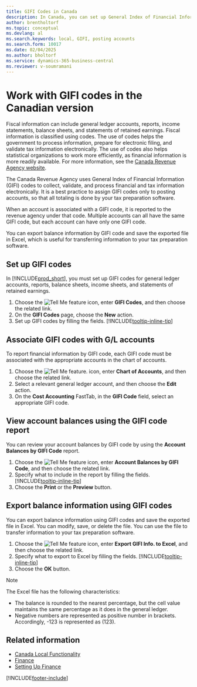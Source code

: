 ```yaml
---
title: GIFI Codes in Canada
description: In Canada, you can set up General Index of Financial Information (GIFI) codes and assign them to posting accounts.
author: brentholtorf
ms.topic: conceptual
ms.devlang: al
ms.search.keywords: local, GIFI, posting accounts
ms.search.form: 10017
ms.date: 02/04/2025
ms.author: bholtorf
ms.service: dynamics-365-business-central
ms.reviewer: v-soumramani
---
```


# Work with GIFI codes in the Canadian version

Fiscal information can include general ledger accounts, reports, income statements, balance sheets, and statements of retained earnings. Fiscal information is classified using codes. The use of codes helps the government to process information, prepare for electronic filing, and validate tax information electronically. The use of codes also helps statistical organizations to work more efficiently, as financial information is more readily available. For more information, see the [Canada Revenue Agency website](https://www.cra-arc.gc.ca/).

The Canada Revenue Agency uses General Index of Financial Information (GIFI) codes to collect, validate, and process financial and tax information electronically. It is a best practice to assign GIFI codes only to posting accounts, so that all totaling is done by your tax preparation software.

When an account is associated with a GIFI code, it is reported to the revenue agency under that code. Multiple accounts can all have the same GIFI code, but each account can have only one GIFI code.

You can export balance information by GIFI code and save the exported file in Excel, which is useful for transferring information to your tax preparation software.

## Set up GIFI codes

In [!INCLUDE[prod_short](../../includes/prod_short.md)], you must set up GIFI codes for general ledger accounts, reports, balance sheets, income sheets, and statements of retained earnings.

1. Choose the ![Tell Me feature](../../media/ui-search/search_small.png "Tell me what you want to do") icon, enter **GIFI Codes**, and then choose the related link.
1. On the **GIFI Codes** page, choose the **New** action.
1. Set up GIFI codes by filling the fields. [!INCLUDE[tooltip-inline-tip](../../includes/tooltip-inline-tip_md.md)]

## Associate GIFI codes with G/L accounts

To report financial information by GIFI code, each GIFI code must be associated with the appropriate accounts in the chart of accounts.

1. Choose the ![Tell Me feature.](../../media/ui-search/search_small.png "Tell me what you want to do") icon, enter **Chart of Accounts**, and then choose the related link.
1. Select a relevant general ledger account, and then choose the **Edit** action.
1. On the **Cost Accounting** FastTab, in the **GIFI Code** field, select an appropriate GIFI code.

## View account balances using the GIFI code report

You can review your account balances by GIFI code by using the **Account Balances by GIFI Code** report.

1. Choose the ![Tell Me feature](../../media/ui-search/search_small.png "Tell me what you want to do") icon, enter **Account Balances by GIFI Code**, and then choose the related link.
1. Specify what to include in the report by filling the fields. [!INCLUDE[tooltip-inline-tip](../../includes/tooltip-inline-tip_md.md)]
1. Choose the **Print** or the **Preview** button.

## Export balance information using GIFI codes

You can export balance information using GIFI codes and save the exported file in Excel. You can modify, save, or delete the file. You can use the file to transfer information to your tax preparation software.

1. Choose the ![Tell Me feature](../../media/ui-search/search_small.png "Tell me what you want to do") icon, enter **Export GIFI Info. to Excel**, and then choose the related link.
1. Specify what to export to Excel by filling the fields. [!INCLUDE[tooltip-inline-tip](../../includes/tooltip-inline-tip_md.md)]
1. Choose the **OK** button.

> [!NOTE]  
> The Excel file has the following characteristics:

* The balance is rounded to the nearest percentage, but the cell value maintains the same percentage as it does in the general ledger.
* Negative numbers are represented as positive number in brackets. Accordingly, -123 is represented as (123).

## Related information

- [Canada Local Functionality](canada-local-functionality.md)  
- [Finance](../../finance.md)
- [Setting Up Finance](../../finance.md)

[!INCLUDE[footer-include](../../includes/footer-banner.md)]
